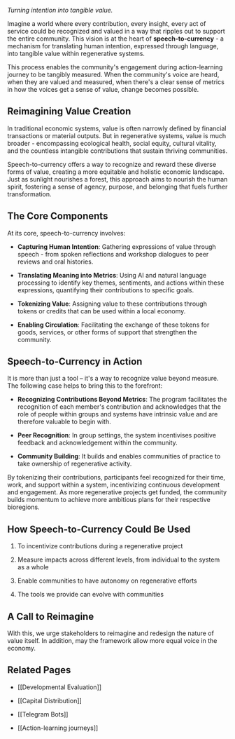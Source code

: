 _Turning intention into tangible value._

Imagine a world where every contribution, every insight, every act of service could be recognized and valued in a way that ripples out to support the entire community. This vision is at the heart of **speech-to-currency** - a mechanism for translating human intention, expressed through language, into tangible value within regenerative systems.

This process enables the community's engagement during action-learning journey to be tangibly measured. When the community's voice are heard, when they are valued and measured, when there's a clear sense of metrics in how the voices get a sense of value, change becomes possible.

## **Reimagining Value Creation**

In traditional economic systems, value is often narrowly defined by financial transactions or material outputs. But in regenerative systems, value is much broader - encompassing ecological health, social equity, cultural vitality, and the countless intangible contributions that sustain thriving communities.

Speech-to-currency offers a way to recognize and reward these diverse forms of value, creating a more equitable and holistic economic landscape. Just as sunlight nourishes a forest, this approach aims to nourish the human spirit, fostering a sense of agency, purpose, and belonging that fuels further transformation.

## **The Core Components**

At its core, speech-to-currency involves:

- **Capturing Human Intention**: Gathering expressions of value through speech - from spoken reflections and workshop dialogues to peer reviews and oral histories.
    
- **Translating Meaning into Metrics**: Using AI and natural language processing to identify key themes, sentiments, and actions within these expressions, quantifying their contributions to specific goals.
    
- **Tokenizing Value**: Assigning value to these contributions through tokens or credits that can be used within a local economy.
    
- **Enabling Circulation**: Facilitating the exchange of these tokens for goods, services, or other forms of support that strengthen the community.
    

## **Speech-to-Currency in Action**

It is more than just a tool – it's a way to recognize value beyond measure. The following case helps to bring this to the forefront:

- **Recognizing Contributions Beyond Metrics**: The program facilitates the recognition of each member's contribution and acknowledges that the role of people within groups and systems have intrinsic value and are therefore valuable to begin with.
    
- **Peer Recognition**: In group settings, the system incentivises positive feedback and acknowledgement within the community.
    
- **Community Building**: It builds and enables communities of practice to take ownership of regenerative activity.
    

By tokenizing their contributions, participants feel recognized for their time, work, and support within a system, incentivizing continuous development and engagement. As more regenerative projects get funded, the community builds momentum to achieve more ambitious plans for their respective bioregions.

## How Speech-to-Currency Could Be Used

1. To incentivize contributions during a regenerative project
    
2. Measure impacts across different levels, from individual to the system as a whole
    
3. Enable communities to have autonomy on regenerative efforts
    
4. The tools we provide can evolve with communities
    

## **A Call to Reimagine**

With this, we urge stakeholders to reimagine and redesign the nature of value itself. In addition, may the framework allow more equal voice in the economy.

## **Related Pages**

- [[Developmental Evaluation]]
    
- [[Capital Distribution]]
    
- [[Telegram Bots]]
    
- [[Action-learning journeys]]